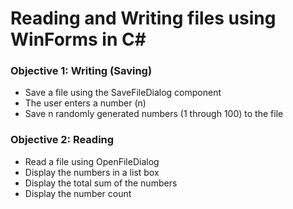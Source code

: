 # Reading and Writing files using WinForms in C#
### Objective 1: Writing (Saving)
- Save a file using the SaveFileDialog component
- The user enters a number (n)
- Save n randomly generated numbers (1 through 100) to the file
### Objective 2: Reading
- Read a file using OpenFileDialog
- Display the numbers in a list box
- Display the total sum of the numbers
- Display the number count
